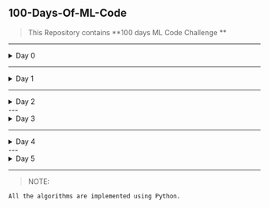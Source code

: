 ## 100-Days-Of-ML-Code

> This Repository contains **100 days ML Code Challenge **

---
<details>
 <summary> Day 0 </summary>
* July 6, 2018 Simple Linear Regression
 
  Link to work: [Sample Example](https://github.com/nitesh009/100-Days-Of-ML-Code/tree/master/Simple%20Linear%20Regression
 "Example")
</details>

---
<details>
 <summary> Day 1 </summary>
 * July 7, 2018 Support Vector Regression

Link to work: [Sample Example](https://github.com/nitesh009/100-Days-Of-ML-Code/tree/master/SVR)
</details>

---
<details>
 <summary> Day 2 </summary>
* July 9, 2018 Multiple Regression
Link to work: [Sample Example](https://github.com/nitesh009/100-Days-Of-ML-Code/tree/master/Multiple%20Linear%20Regression)
</details>
---

<details>
 <summary> Day 3 </summary>
* July 12, 2018 Logistic Regression

Link to work: [Sample Example](https://github.com/nitesh009/100-Days-Of-ML-Code/tree/master/Logistic%20Regression)
</details>

---
<details>
 <summary> Day 4 </summary>
* July 14, 2018 SVM

Link to work: [Sample Example](https://github.com/nitesh009/100-Days-Of-ML-Code/tree/master/Logistic%20Regression)
</details>
---


<details>
 <summary> Day 5 </summary>
* July 15, 2018 KNN

Link to work: [Sample Example](https://github.com/nitesh009/100-Days-Of-ML-Code/tree/master/Logistic%20Regression)
</details>

---




> NOTE: 
``` bash
All the algorithms are implemented using Python.
```
